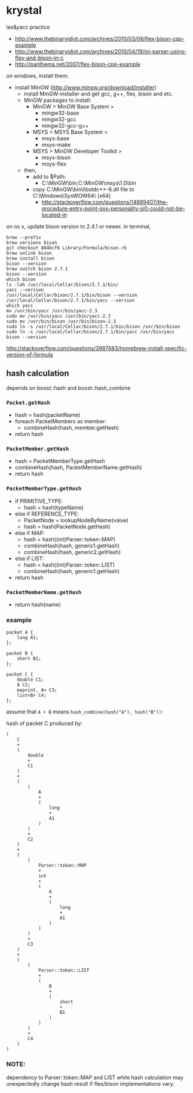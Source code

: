 krystal
=======

lex&amp;yacc practice

- http://www.thebinaryidiot.com/archives/2010/03/06/flex-bison-cpp-example
- http://www.thebinaryidiot.com/archives/2010/04/19/ini-parser-using-flex-and-bison-in-c
- http://panthema.net/2007/flex-bison-cpp-example

on windows, install them:

- install MinGW (http://www.mingw.org/download/installer)
    - install MinGW-installer and get gcc, g++, flex, bison and etc.
    - MinGW packages to install:
        - MinGW > MinGW Base System >
            - mingw32-base
            - mingw32-gcc
            - mingw32-gcc-g++
        - MSYS > MSYS Base System >
            - msys-base
            - msys-make
        - MSYS > MinGW Developer Toolkit >
            - msys-bison
            - msys-flex
    - then,
        - add to $Path:
            - C:\MinGW\bin;C:\MinGW\msys\1.0\bin
        - copy C:\MinGW\bin\libstdc++-6.dll file to C:\Windows\SysWOW64\ (x64)
            - http://stackoverflow.com/questions/14889407/the-procedure-entry-point-gxx-personality-sj0-could-not-be-located-in

on os x, update bison version to 2.4.1 or newer. in terminal,

```
brew --prefix
brew versions bison
git checkout 804bcf6 Library/Formula/bison.rb
brew unlink bison
brew install bison
bison --version
brew switch bison 2.7.1
bison --version
which bison
ls -lah /usr/local/Cellar/bison/2.7.1/bin/
yacc --version
/usr/local/Cellar/bison/2.7.1/bin/bison --version
/usr/local/Cellar/bison/2.7.1/bin/yacc --version
which yacc
mv /usr/bin/yacc /usr/bin/yacc-2.3
sudo mv /usr/bin/yacc /usr/bin/yacc-2.3
sudo mv /usr/bin/bison /usr/bin/bison-2.3
sudo ln -s /usr/local/Cellar/bison/2.7.1/bin/bison /usr/bin/bison
sudo ln -s /usr/local/Cellar/bison/2.7.1/bin/yacc /usr/bin/yacc
bison --version
```

http://stackoverflow.com/questions/3987683/homebrew-install-specific-version-of-formula

## hash calculation

depends on boost::hash and boost::hash_combine

### `Packet.getHash`

* hash = hash(packetName)
* foreach PacketMembers as member:
    * combineHash(hash, member.getHash)
* return hash

### `PacketMember.getHash`

* hash = PacketMemberType.getHash
* combineHash(hash, PacketMemberName.getHash)
* return hash

### `PacketMemberType.getHash`

* if PRIMITIVE_TYPE:
    * hash = hash(typeName)
* else if REFERENCE_TYPE:
    * PacketNode = lookupNodeByName(value)
    * hash = hash(PacketNode.getHash)
* else if MAP:
    * hash = hash((int)Parser::token::MAP)
    * combineHash(hash, generic1.getHash)
    * combineHash(hash, generic2.getHash)
* else if LIST:
    * hash = hash((int)Parser::token::LIST)
    * combineHash(hash, generic1.getHash)
* return hash

### `PacketMemberName.getHash`

* return hash(name)

### example

```
packet A {
    long A1;
};

packet B {
    short B1;
};

packet C {
    double C1;
    A C2;
    map<int, A> C3;
    list<B> C4;
};
```

assume that `A + B` means `hash_combine(hash("A"), hash("B"))`:

hash of packet C produced by:

```
(
    C
    +
    (
        double
        +
        C1
    )
    +
    (
        (
            A
            +
            (
                long
                +
                A1
            )
        )
        +
        C2
    )
    +
    (
        (
            Parser::token::MAP
            +
            int
            +
            (
                A
                +
                (
                    long
                    +
                    A1
                )
            )
        )
        +
        C3
    )
    +
    (
        (
            Parser::token::LIST
            +
            (
                B
                +
                (
                    short
                    +
                    B1
                )
            )
        )
        +
        C4
    )
)
```

### NOTE:
dependency to Parser::token::MAP and LIST while hash calculation
may unexpectedly change hash result
if flex/bison implementations vary.

